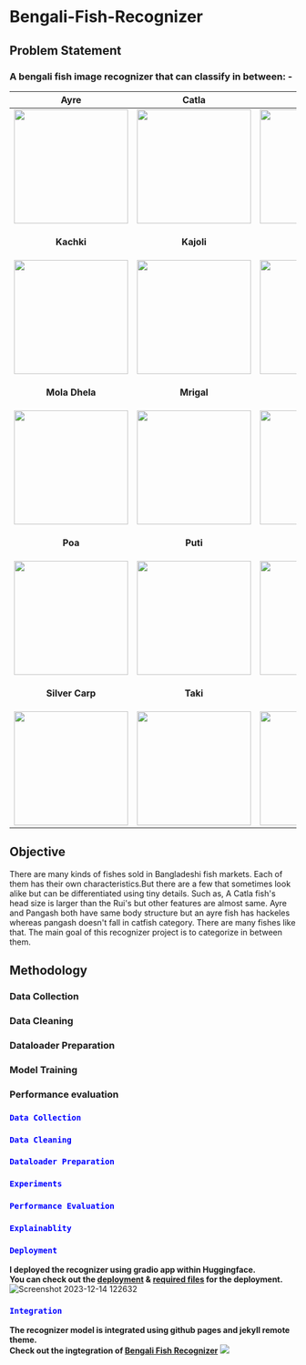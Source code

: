 # Bengali-Fish-Recognizer
## Problem Statement
<h3>A bengali fish image recognizer that can classify in between: -</h3> 

| **Ayre** | **Catla** | **Chital** | **Ilish** |
| -------- | --------- | ---------- | --------- |
| <img src="https://github.com/Neloy-Barman/Bengali-Fish-Recognizer/assets/110896263/5b53977e-8a36-4318-adb8-30d307a3aaf6" height="200" width="200"> | <img src="https://github.com/Neloy-Barman/Bengali-Fish-Recognizer/assets/110896263/7a9918cf-3520-43b6-b897-ef0b839bc9b0" height="200" width="200"> | <img src="https://github.com/Neloy-Barman/Bengali-Fish-Recognizer/assets/110896263/a8ba2dcb-c0d3-4b05-8cfb-8d26874fe91a" height="200" width="200"> | <img src="https://github.com/Neloy-Barman/Bengali-Fish-Recognizer/assets/110896263/3a86184d-e038-46e1-96b8-f4dd3d7fe03b" height="200" width="200"> |
| <p align="center"><strong>Kachki</strong></p> | <p align="center"><strong>Kajoli</strong></p> | <p align="center"><strong>Koi</strong></p> | <p align="center"><strong>Magur</strong></p> |
| <img src="https://github.com/Neloy-Barman/Bengali-Fish-Recognizer/assets/110896263/bec208cc-ef5f-4701-a6bb-3c2b10ca9f0e" height="200" width="200"> | <img src="https://github.com/Neloy-Barman/Bengali-Fish-Recognizer/assets/110896263/8ddd98a5-0707-41c9-8bf1-33557479bb27" height="200" width="200"> | <img src="https://github.com/Neloy-Barman/Bengali-Fish-Recognizer/assets/110896263/4c97f6c5-1646-4dee-a482-5a987a49df67" height="200" width="200"> | <img src="https://github.com/Neloy-Barman/Bengali-Fish-Recognizer/assets/110896263/aacb3a06-5d21-403d-8a9d-26e5af5e34cd" height="200" width="200"> |
| <p align="center"><strong>Mola Dhela</strong></p> | <p align="center"><strong>Mrigal</strong></p> | <p align="center"><strong>Pabda</strong></p> | <p align="center"><strong>Pangash</strong></p> |
| <img src="https://github.com/Neloy-Barman/Bengali-Fish-Recognizer/assets/110896263/e52f453a-1507-4bb2-bb4e-3b24adb6bde5" height="200" width="200"> | <img src="https://github.com/Neloy-Barman/Bengali-Fish-Recognizer/assets/110896263/d34bec60-d838-4bc3-a1f7-144fcd6490a2" height="200" width="200"> | <img src="https://github.com/Neloy-Barman/Bengali-Fish-Recognizer/assets/110896263/cdf9daf4-7a44-4091-9e89-63081ab3e464" height="200" width="200"> | <img src="https://github.com/Neloy-Barman/Bengali-Fish-Recognizer/assets/110896263/f03d97aa-d457-4231-80f5-7bec96098947" height="200" width="200"> |
| <p align="center"><strong>Poa</strong></p> | <p align="center"><strong>Puti</strong></p> | <p align="center"><strong>Rui</strong></p> | <p align="center"><strong>Shing</strong></p> |
| <img src="https://github.com/Neloy-Barman/Bengali-Fish-Recognizer/assets/110896263/25cebc38-d4f1-4c2a-9388-e65841f110bf" height="200" width="200"> | <img src="https://github.com/Neloy-Barman/Bengali-Fish-Recognizer/assets/110896263/5542b40c-52bc-4233-b6d2-2cb605dfb419" height="200" width="200"> | <img src="https://github.com/Neloy-Barman/Bengali-Fish-Recognizer/assets/110896263/384f348e-d703-4466-8cc6-f3184967f498" height="200" width="200"> | <img src="https://github.com/Neloy-Barman/Bengali-Fish-Recognizer/assets/110896263/e7aeda22-d95e-426c-82ea-9dcfce69125d" height="200" width="200"> |
| <p align="center"><strong>Silver Carp</strong></p> | <p align="center"><strong>Taki</strong></p> | <p align="center"><strong>Telapia</strong></p> | <p align="center"><strong>Tengra</strong></p> |
| <img src="https://github.com/Neloy-Barman/Bengali-Fish-Recognizer/assets/110896263/fe43bc2c-e3db-48bd-b2a4-63dec4175279" height="200" width="200"> | <img src="https://github.com/Neloy-Barman/Bengali-Fish-Recognizer/assets/110896263/71b41ca6-1b94-4130-bbac-04c1321aa0e7" height="200" width="200"> | <img src="https://github.com/Neloy-Barman/Bengali-Fish-Recognizer/assets/110896263/c17eb7dd-da1a-428f-acda-4f9841677311" height="200" width="200"> | <img src="https://github.com/Neloy-Barman/Bengali-Fish-Recognizer/assets/110896263/92cd2449-0638-47c9-80b2-13825b03ed81" height="200" width="200"> |

## Objective
There are many kinds of fishes sold in Bangladeshi fish markets. Each of them has their own characteristics.But there are a few that sometimes look alike but can be differentiated using tiny details. Such as, A Catla fish's head size is larger than the Rui's but other features are almost same. Ayre and Pangash both have same body structure but an ayre fish has hackeles whereas pangash doesn't fall in catfish category. There are many fishes like that. The main goal of this recognizer project is to categorize in between them.
## Methodology
### Data Collection
### Data Cleaning
### Dataloader Preparation
### Model Training
### Performance evaluation

<h3><code style="color:blue">Data Collection</code></h3>

<h3><code style="color:blue">Data Cleaning</code></h3>

<h3><code style="color:blue">Dataloader Preparation</code></h3>

<h3><code style="color:blue">Experiments</code></h3>

<h3><code style="color:blue">Performance Evaluation</code></h3>

<h3><code style="color:blue">Explainablity</code></h3>

<h3><code style="color:blue">Deployment</code></h3>

<strong>I deployed the recognizer using gradio app within Huggingface.<br/>You can check out the <a href="https://huggingface.co/spaces/nelbarman053/Bengali-Fish-Recognizer">deployment</a> & <a href="https://huggingface.co/spaces/nelbarman053/Bengali-Fish-Recognizer/tree/main">required files</a> for the deployment.</strong> 
![Screenshot 2023-12-14 122632](https://github.com/Neloy-Barman/Bengali-Fish-Recognizer/assets/110896263/c646f1ee-fd5b-4a2a-93c8-5291bbe324ac)

<h3><code style="color:blue">Integration</code></h3>

<strong>The recognizer model is integrated using github pages and jekyll remote theme.<br/>
Check out the ingtegration of <a href="https://neloy-barman.github.io/Bengali-Fish-Recognizer/">Bengali Fish Recognizer</a></strong>
<img src="https://github.com/Neloy-Barman/Bengali-Fish-Recognizer/assets/110896263/3cfb846b-3469-49b5-83bf-3c3eda51257e">
